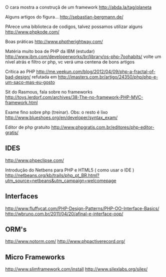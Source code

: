 O cara mostra a construçã de um framework
http://abda.la/tag/planeta

Alguns artigos do figura...
http://sebastian-bergmann.de/

PArece uma biblioteca de codigos, talvez possamos utilizar alguns
http://www.phpkode.com/

Boas práticas
http://www.phptherightway.com/

Matéria muito boa de PHP da IBM (estudar)
http://www.ibm.com/developerworks/br/library/os-php-7oohabits/
volte um nível atrás e filtro or php, vc verá uma centena de bons artigos

Crítica ao PHP
http://me.veekun.com/blog/2012/04/09/php-a-fractal-of-bad-design/
refutada em
http://imasters.com.br/artigo/24350/php/php-e-um-saco-mas-eu-gosto

Sit do Rasmous, fala sobre no frameworks
http://toys.lerdorf.com/archives/38-The-no-framework-PHP-MVC-framework.html

Exame fino sobre php (treinar). Obs: o resto é lixo
http://www.blueshoes.org/en/developer/syntax_exam/


Editor de php gratuito
http://www.phpgratis.com.br/editores/php-editor-gratis/


IDES
---

http://www.phpeclipse.com/

Introdução do Netbens para PHP e HTML5 ( como usar o IDE )
http://netbeans.org/kb/trails/php_pt_BR.html?utm_source=netbeans&utm_campaign=welcomepage


Interfaces
---

http://www.fluffycat.com/PHP-Design-Patterns/PHP-OO-Interface-Basics/
http://wbruno.com.br/2011/04/20/afinal-e-interface-oop/


ORM's
---

http://www.notorm.com/
http://www.phpactiverecord.org/


Micro Frameworks
---

http://www.slimframework.com/install
http://www.silexlabs.org/silex/